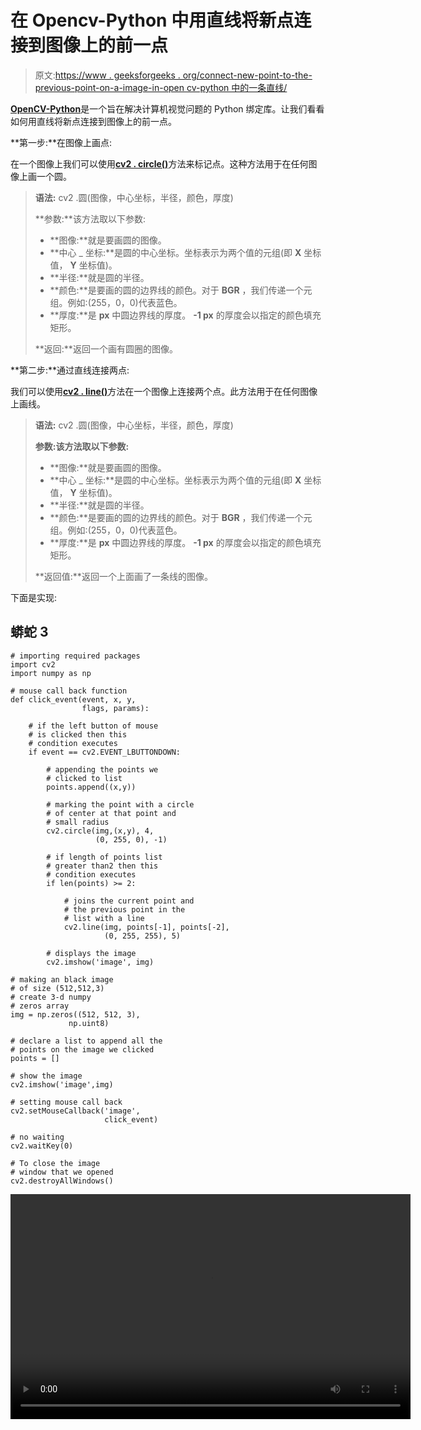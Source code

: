 # 在 Opencv-Python 中用直线将新点连接到图像上的前一点

> 原文:[https://www . geeksforgeeks . org/connect-new-point-to-the-previous-point-on-a-image-in-open cv-python 中的一条直线/](https://www.geeksforgeeks.org/connect-new-point-to-the-previous-point-on-a-image-with-a-straight-line-in-opencv-python/)

[**OpenCV-Python**](https://www.geeksforgeeks.org/opencv-python-tutorial/)是一个旨在解决计算机视觉问题的 Python 绑定库。让我们看看如何用直线将新点连接到图像上的前一点。

**第一步:**在图像上画点:

在一个图像上我们可以使用[**cv2 . circle()**](https://www.geeksforgeeks.org/python-opencv-cv2-circle-method/)方法来标记点。这种方法用于在任何图像上画一个圆。

> **语法:** cv2 .圆(图像，中心坐标，半径，颜色，厚度)
> 
> **参数:**该方法取以下参数:
> 
> *   **图像:**就是要画圆的图像。
> *   **中心 _ 坐标:**是圆的中心坐标。坐标表示为两个值的元组(即 **X** 坐标值， **Y** 坐标值)。
> *   **半径:**就是圆的半径。
> *   **颜色:**是要画的圆的边界线的颜色。对于 **BGR** ，我们传递一个元组。例如:(255，0，0)代表蓝色。
> *   **厚度:**是 **px** 中圆边界线的厚度。 **-1 px** 的厚度会以指定的颜色填充矩形。
> 
> **返回:**返回一个画有圆圈的图像。

**第二步:**通过直线连接两点:

我们可以使用[**cv2 . line()**](https://www.geeksforgeeks.org/python-opencv-cv2-line-method/)方法在一个图像上连接两个点。此方法用于在任何图像上画线。

> **语法:** cv2 .圆(图像，中心坐标，半径，颜色，厚度)
> 
> **参数:该方法取以下参数:**
> 
> *   **图像:**就是要画圆的图像。
> *   **中心 _ 坐标:**是圆的中心坐标。坐标表示为两个值的元组(即 **X** 坐标值， **Y** 坐标值)。
> *   **半径:**就是圆的半径。
> *   **颜色:**是要画的圆的边界线的颜色。对于 **BGR** ，我们传递一个元组。例如:(255，0，0)代表蓝色。
> *   **厚度:**是 **px** 中圆边界线的厚度。 **-1 px** 的厚度会以指定的颜色填充矩形。
> 
> **返回值:**返回一个上面画了一条线的图像。

下面是实现:

## 蟒蛇 3

```
# importing required packages
import cv2
import numpy as np

# mouse call back function
def click_event(event, x, y,
                flags, params):

    # if the left button of mouse
    # is clicked then this
    # condition executes
    if event == cv2.EVENT_LBUTTONDOWN:

        # appending the points we
        # clicked to list
        points.append((x,y))

        # marking the point with a circle
        # of center at that point and
        # small radius
        cv2.circle(img,(x,y), 4,
                   (0, 255, 0), -1)

        # if length of points list
        # greater than2 then this
        # condition executes
        if len(points) >= 2:

            # joins the current point and
            # the previous point in the
            # list with a line
            cv2.line(img, points[-1], points[-2],
                     (0, 255, 255), 5)

        # displays the image
        cv2.imshow('image', img)

# making an black image
# of size (512,512,3)
# create 3-d numpy
# zeros array
img = np.zeros((512, 512, 3),
             np.uint8)

# declare a list to append all the
# points on the image we clicked
points = []

# show the image
cv2.imshow('image',img)

# setting mouse call back
cv2.setMouseCallback('image',
                     click_event)

# no waiting
cv2.waitKey(0)

# To close the image
# window that we opened
cv2.destroyAllWindows()
```

<video class="wp-video-shortcode" id="video-453052-1" width="640" height="360" preload="metadata" controls=""><source type="video/mp4" src="https://media.geeksforgeeks.org/wp-content/uploads/20200711091736/outputimg.mp4?_=1">[https://media.geeksforgeeks.org/wp-content/uploads/20200711091736/outputimg.mp4](https://media.geeksforgeeks.org/wp-content/uploads/20200711091736/outputimg.mp4)</video>